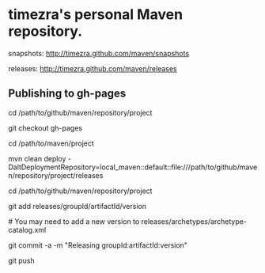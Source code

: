 timezra's personal Maven repository.
====================================================

snapshots: http://timezra.github.com/maven/snapshots

releases:  http://timezra.github.com/maven/releases

Publishing to gh-pages
----------------------------------------------------
cd /path/to/github/maven/repository/project

git checkout gh-pages

cd /path/to/maven/project

mvn clean deploy -DaltDeploymentRepository=local_maven::default::file:///path/to/github/maven/repository/project/releases

cd /path/to/github/maven/repository/project

git add releases/groupId/artifactId/version

\# You may need to add a new version to releases/archetypes/archetype-catalog.xml 

git commit -a -m "Releasing groupId:artifactId:version"

git push



